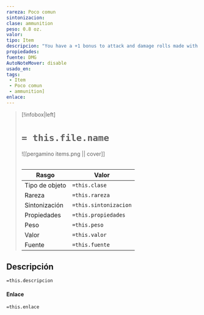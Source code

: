 ```yaml
---
rareza: Poco comun
sintonizacion: 
clase: ammunition
peso: 0.8 oz.
valor: 
tipo: Item
descripcion: "You have a +1 bonus to attack and damage rolls made with this piece of magic ammunition. Once it hits a target, the ammunition is no longer magical."
propiedades: 
fuente: DMG
AutoNoteMover: disable
usado_en:  
tags: 
 - Item
 - Poco comun
 - ammunition]
enlace: 
---
```


> [!infobox|left]
>  # `= this.file.name`
> ![[pergamino items.png || cover]]
> ######   
> |Rasgo | Valor |
> | --- | --- |
> | Tipo de objeto| `=this.clase`|
>  | Rareza| `=this.rareza`|
> | Sintonización | `=this.sintonizacion` |
> | Propiedades | `=this.propiedades` |
>  | Peso | `=this.peso` |
> | Valor | `=this.valor` |
> | Fuente | `=this.fuente` |


## Descripción
`=this.descripcion`

#### Enlace
`=this.enlace`